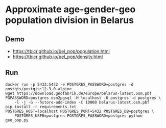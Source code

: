 # Approximate age-gender-geo population division in Belarus

## Demo

- https://tbicr.github.io/bel_pop/population.html
- https://tbicr.github.io/bel_pop/density.html

## Run

    docker run -p 5432:5432 -e POSTGRES_PASSWORD=postgres -d postgis/postgis:12-3.0-alpine
    wget https://download.geofabrik.de/europe/belarus-latest.osm.pbf
    PGPASSWORD=postgres osm2pgsql -H localhost -U postgres -d postgres \
        -l -j -G --hstore-add-index -C 10000 belarus-latest.osm.pbf
    pip install -r requirements.txt
    POSTGRES_HOST=localhost POSTGRES_PORT=5432 POSTGRES_DB=postgres \
        POSTGRES_USER=postgres POSTGRES_PASSWORD=postgres python geo_pop.py